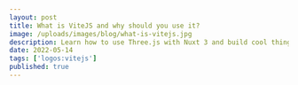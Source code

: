 ```yaml
---
layout: post
title: What is ViteJS and why should you use it?
image: /uploads/images/blog/what-is-vitejs.jpg
description: Learn how to use Three.js with Nuxt 3 and build cool things!
date: 2022-05-14
tags: ['logos:vitejs']
published: true
---
```

